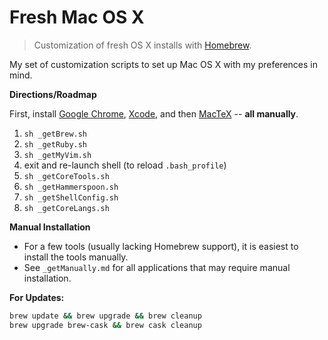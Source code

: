 # Fresh Mac OS X
> Customization of fresh OS X installs with [Homebrew](http://brew.sh/).

My set of customization scripts to set up Mac OS X with my preferences in mind.

**Directions/Roadmap**

First, install 
[Google Chrome](https://www.google.com/chrome/browser/desktop/index.html), 
[Xcode](https://itunes.apple.com/us/app/xcode/id497799835?mt=12), and then 
[MacTeX](https://tug.org/mactex/downloading.html) -- __all manually__.

1. `sh _getBrew.sh`
2. `sh _getRuby.sh`
3. `sh _getMyVim.sh`
4. exit and re-launch shell (to reload `.bash_profile`)
5. `sh _getCoreTools.sh`
6. `sh _getHammerspoon.sh`
7. `sh _getShellConfig.sh`
8. `sh _getCoreLangs.sh`

**Manual Installation**

* For a few tools (usually lacking Homebrew support), it is easiest to install
  the tools manually.
* See `_getManually.md` for all applications that may require manual
  installation.


__For Updates:__ 
```bash
brew update && brew upgrade && brew cleanup
brew upgrade brew-cask && brew cask cleanup
```
